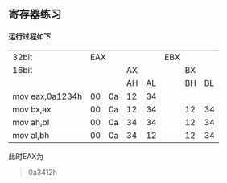 ## 寄存器练习
#### 运行过程如下
<table>
  <tr>
    <td>32bit</td>
    <td colspan="4">EAX</td>
    <td colspan="4">EBX</td>
  </tr>
  <tr>
    <td>16bit</td>
    <td colspan="2">&nbsp;</td>
    <td colspan="2">AX</td>
    <td colspan="2">&nbsp;</td>
    <td colspan="2">BX</td>
  </tr>
  <tr>
    <td>&nbsp;</td>
    <td colspan="2">&nbsp;</td>
    <td>AH</td>
    <td>AL</td>
    <td colspan="2">&nbsp;</td>
    <td>BH</td>
    <td>BL</td>
  </tr>
  <tr>
    <td>mov eax,0a1234h</td>
    <td>00</td>
    <td>0a</td>
    <td>12</td>
    <td>34</td>
    <td>&nbsp;</td>
    <td>&nbsp;</td>
    <td>&nbsp;</td>
    <td>&nbsp;</td>
  </tr>
  <tr>
    <td>mov bx,ax</td>
    <td>00</td>
    <td>0a</td>
    <td>12</td>
    <td>34</td>
    <td>&nbsp;</td>
    <td>&nbsp;</td>
    <td>12</td>
    <td>34</td>
  </tr>
  <tr>
    <td>mov ah,bl</td>
    <td>00</td>
    <td>0a</td>
    <td>34</td>
    <td>34</td>
    <td>&nbsp;</td>
    <td>&nbsp;</td>
    <td>12</td>
    <td>34</td>
  </tr>
  <tr>
    <td>mov al,bh</td>
    <td>00</td>
    <td>0a</td>
    <td>34</td>
    <td>12</td>
    <td>&nbsp;</td>
    <td>&nbsp;</td>
    <td>12</td>
    <td>34</td>
  </tr>
</table>

此时EAX为
> 0a3412h
